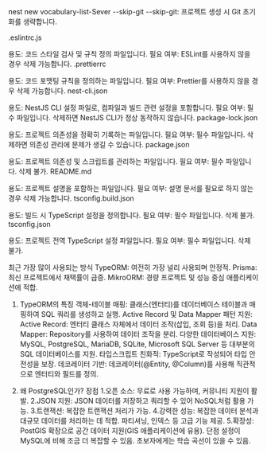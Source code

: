 nest new vocabulary-list-Sever --skip-git
--skip-git: 프로젝트 생성 시 Git 초기화를 생략합니다.

.eslintrc.js

용도: 코드 스타일 검사 및 규칙 정의 파일입니다.
필요 여부: ESLint를 사용하지 않을 경우 삭제 가능합니다.
.prettierrc

용도: 코드 포맷팅 규칙을 정의하는 파일입니다.
필요 여부: Prettier를 사용하지 않을 경우 삭제 가능합니다.
nest-cli.json

용도: NestJS CLI 설정 파일로, 컴파일과 빌드 관련 설정을 포함합니다.
필요 여부: 필수 파일입니다. 삭제하면 NestJS CLI가 정상 동작하지 않습니다.
package-lock.json

용도: 프로젝트 의존성을 정확히 기록하는 파일입니다.
필요 여부: 필수 파일입니다. 삭제하면 의존성 관리에 문제가 생길 수 있습니다.
package.json

용도: 프로젝트 의존성 및 스크립트를 관리하는 파일입니다.
필요 여부: 필수 파일입니다. 삭제 불가.
README.md

용도: 프로젝트 설명을 포함하는 파일입니다.
필요 여부: 설명 문서를 필요로 하지 않는 경우 삭제 가능합니다.
tsconfig.build.json

용도: 빌드 시 TypeScript 설정을 정의합니다.
필요 여부: 필수 파일입니다. 삭제 불가.
tsconfig.json

용도: 프로젝트 전역 TypeScript 설정 파일입니다.
필요 여부: 필수 파일입니다. 삭제 불가.

최근 가장 많이 사용되는 방식
TypeORM: 여전히 가장 널리 사용되며 안정적.
Prisma: 최신 프로젝트에서 채택률이 급증.
MikroORM: 경량 프로젝트 및 성능 중심 애플리케이션에 적합.


1. TypeORM의 특징
객체-테이블 매핑:
    클래스(엔터티)를 데이터베이스 테이블과 매핑하여 SQL 쿼리를 생성하고 실행.
Active Record 및 Data Mapper 패턴 지원:
    Active Record: 엔터티 클래스 자체에서 데이터 조작(삽입, 조회 등)을 처리.
    Data Mapper: Repository를 사용하여 데이터 조작을 분리.
다양한 데이터베이스 지원:
    MySQL, PostgreSQL, MariaDB, SQLite, Microsoft SQL Server 등 대부분의 SQL 데이터베이스를 지원.
타입스크립트 친화적:
    TypeScript로 작성되어 타입 안전성을 보장.
데코레이터 기반:
    데코레이터(@Entity, @Column)를 사용해 직관적으로 엔터티와 필드를 정의.

2. 왜 PostgreSQL인가?
장점
    1.오픈 소스: 무료로 사용 가능하며, 커뮤니티 지원이 활발.
    2.JSON 지원: JSON 데이터를 저장하고 쿼리할 수 있어 NoSQL처럼 활용 가능.
    3.트랜잭션: 복잡한 트랜잭션 처리가 가능.
    4.강력한 성능:
        복잡한 데이터 분석과 대규모 데이터를 처리하는 데 적합.
        파티셔닝, 인덱스 등 고급 기능 제공.
    5.확장성:
        PostGIS 확장으로 공간 데이터 지원(GIS 애플리케이션에 유용).
단점
    설정이 MySQL에 비해 조금 더 복잡할 수 있음.
    초보자에게는 학습 곡선이 있을 수 있음.
